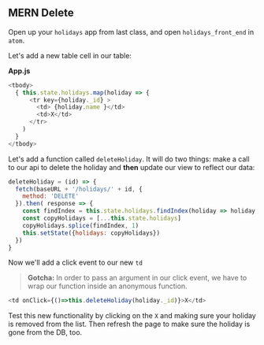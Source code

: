 ## MERN Delete

Open up your `holidays` app from last class, and open `holidays_front_end` in `atom`.

Let's add a new table cell in our table:

**App.js**

```js
<tbody>
  { this.state.holidays.map(holiday => {
      <tr key={holiday._id} >
        <td> {holiday.name }</td>
        <td>X</td>
      </tr>
    )
  }
</tbody>
```

Let's add a function called `deleteHoliday`. It will do two things: make a call to our api to delete the holiday and **then** update our view to reflect our data:

```js
deleteHoliday = (id) => {
  fetch(baseURL + '/holidays/' + id, {
    method: 'DELETE'
  }).then( response => {
    const findIndex = this.state.holidays.findIndex(holiday => holiday._id === id)
    const copyHolidays = [...this.state.holidays]
    copyHolidays.splice(findIndex, 1)
    this.setState({holidays: copyHolidays})
  })
}
```

Now we'll add a click event to our new `td`

>**Gotcha:** In order to pass an argument in our click event, we have to wrap our function inside an anonymous function.

```js
<td onClick={()=>this.deleteHoliday(holiday._id)}>X</td>
```

Test this new functionality by clicking on the `X` and making sure your holiday is removed from the list. Then refresh the page to make sure the holiday is gone from the DB, too.
